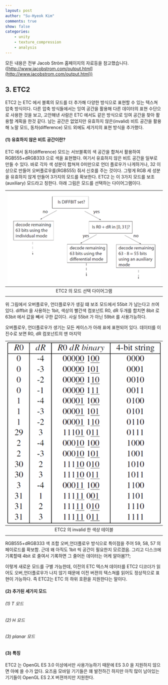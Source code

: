 ```yaml
---
layout: post
author: "Su-Hyeok Kim"
comments: true
show: false
categories:
    - unity
    - texture_compression
    - analysis
---
```


모든 내용은 전부 Jacob Ström 홈페이지의 자료등을 참고했습니다.([http://www.jacobstrom.com/output.html](http://www.jacobstrom.com/output.html))

## 3\. ETC2

ETC2 는 ETC 에서 블록의 모드를 더 추가해 다양한 방식으로 표현할 수 있는 텍스쳐 압축 방식이다. 다른 압축 방식들에서는 잉여 공간을 활용해 다른 데이터의 표현 수단으로 사용한 것을 보고, 고안해낸 사람은 ETC 에서도 같은 방식으로 잉여 공간을 찾아 활용할 계획을 한것 같다. 남는 공간은 없었지만 유효하지 않은(invalid) 비트 공간을 활용해 노말 모드, 동차(difference) 모드 외에도 세가지의 표현 방식을 추가했다.

#### (1) 유효하지 않은 비트 공간이란?

ETC 에서 동차(difference) 모드는 서브블록의 색 공간을 합쳐서 활용하여 RGB555+dRGB333 으로 색을 표현했다. 여기서 유효하지 않은 비트 공간을 일부로 만들 수 있다. 바로 각자 색 성분이 합쳐져 0미만으로 언더 플로우가 나게하거나, 32 이상으로 만들어 오버플로우를(RGB555) 줘서 신호를 주는 것이다. 그렇게 RGB 세 성분을 유효하지 않게 만들어 3가지의 모드를 확보한다. ETC2 는 이 3가지 모드를 보조(auxiliary) 모드라고 칭한다. 아래 그림은 모드를 선택하는 다이어그램이다.

| ![diagram](/images/etc2_invalid_bit_diagram.png) |
| :---: |
| ETC2 의 모드 선택 다이어그램 |
| |

위 그림에서 오버플로우, 언더플로우가 생길 떄 보조 모드에서 55bit 가 남는다고 쓰여있다. diffbit 을 사용하는 1bit, 색상의 빨간색 컴포넌트 R0, dR 두개를 합치면 8bit 로 63bit 에서 값을 빼서 구한 값이다. 사실 55bit 가 아닌 59bit 를 사용가능하다.

오버플로우, 언더플로우가 생기는 모든 케이스가 아래 표에 표현되어 있다. 데이터를 이진수로 보면 R0, dR 컴포넌트의 맨 마지막

| ![diagram](/images/etc2_overflow_bit_table.png) |
| :---: |
| ETC2 의 invalid 한 색상 테이블 |
| |

RGB555+dRGB333 색 조합 오버,언더플로우 방식으로 특이점을 주어 59, 58, 57 의 페이로드를 확보함.
근데 왜 아직도 1bit 씩 공간이 필요한지 모르겠음. 그리고 디스크에 기록할때 4bit 로 줄여서 기록하면 그 줄어든 데이터는 어케 알아봄??;

이렇게 새로운 모드를 구별 가능한데, 이전의 ETC 텍스쳐 데이터를 ETC2 디코더가 읽어도 오버,언더플로우가 나지 않기 때문에 이전 버젼의 텍스쳐를 읽어도 정상적으로 표현이 가능하다. 즉 ETC2는 ETC 의 하위 호환을 지원한다는 말이다.

#### (2) 추가된 세가지 모드

###### (1) T 모드
###### (2) H 모드
###### (3) planar 모드

#### (3) 특징

ETC2 는 OpenGL ES 3.0 이상에서만 사용가능하기 때문에 ES 3.0 을 지원하지 않으면 아예 쓸 수가 없다. 요즈음 모바일 기기들은 꽤 발전하긴 하지만 아직 많이 남아있는 기기들이 OpenGL ES 2.X 버젼까지만 지원한다.
